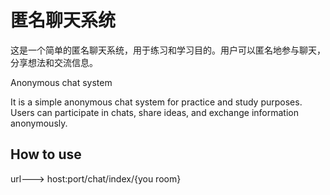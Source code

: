 # 匿名聊天系统

这是一个简单的匿名聊天系统，用于练习和学习目的。用户可以匿名地参与聊天，分享想法和交流信息。




Anonymous chat system

It is a simple anonymous chat system for practice and study purposes. Users can participate in chats, share ideas, and exchange information anonymously.

## How to use
url---> host:port/chat/index/{you room}
